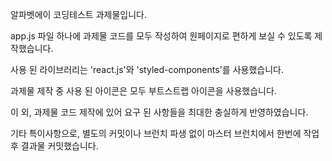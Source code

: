 알파벳에이 코딩테스트 과제물입니다.

app.js 파일 하나에 과제물 코드를 모두 작성하여 원페이지로 편하게 보실 수 있도록 제작했습니다.

사용 된 라이브러리는
'react.js'와 'styled-components'를 사용했습니다.

과제물 제작 중 사용 된 아이콘은 모두 부트스트랩 아이콘을 사용했습니다.

이 외, 과제물 코드 제작에 있어 요구 된 사항들을 최대한 충실하게 반영하였습니다.

기타 특이사항으로,
별도의 커밋이나 브런치 파생 없이 마스터 브런치에서 한번에 작업 후 결과물 커밋했습니다.
